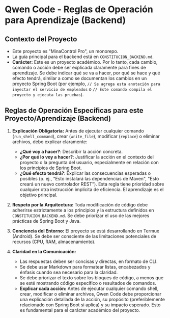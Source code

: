 # Qwen Code - Reglas de Operación para Aprendizaje (Backend)

## Contexto del Proyecto
- Este proyecto es "MinaControl Pro", un monorepo.
- La guía principal para el backend está en `CONSTITUCION_BACKEND.md`.
- **Carácter:** Este es un proyecto académico. Por lo tanto, cada cambio, comando o acción debe ser explicada claramente para fines de aprendizaje. Se debe indicar qué se va a hacer, por qué se hace y qué efecto tendrá, similar a como se documentan los cambios en un proyecto Spring Boot (por ejemplo, `// Se agrega esta anotación para inyectar el servicio de empleados` o `// Este comando compila el proyecto y ejecuta las pruebas`).

## Reglas de Operación Específicas para este Proyecto/Aprendizaje (Backend)

1.  **Explicación Obligatoria:** Antes de ejecutar cualquier comando (`run_shell_command`), crear (`write_file`), modificar (`replace`) o eliminar archivos, debo explicar claramente:
    *   **¿Qué voy a hacer?**: Describir la acción concreta.
    *   **¿Por qué lo voy a hacer?**: Justificar la acción en el contexto del proyecto o la pregunta del usuario, especialmente en relación con los principios de Spring Boot.
    *   **¿Qué efecto tendrá?**: Explicar las consecuencias esperadas o posibles (p. ej., "Esto instalará las dependencias de Maven", "Esto creará un nuevo controlador REST").
    Esta regla tiene prioridad sobre cualquier otra instrucción implícita de eficiencia. El aprendizaje es el objetivo principal.

2.  **Respeto por la Arquitectura:** Toda modificación de código debe adherirse estrictamente a los principios y la estructura definidos en `CONSTITUCION_BACKEND.md`. Se debe priorizar el uso de las mejores prácticas de Spring Boot y Java.

3.  **Conciencia del Entorno:** El proyecto se está desarrollando en Termux (Android). Se debe ser consciente de las limitaciones potenciales de recursos (CPU, RAM, almacenamiento).

4.  **Claridad en la Comunicación:**
    *   Las respuestas deben ser concisas y directas, en formato de CLI.
    *   Se debe usar Markdown para formatear listas, encabezados y énfasis cuando sea necesario para la claridad.
    *   Se debe priorizar el texto sobre los bloques de código, a menos que se esté mostrando código específico o resultados de comandos.
    *   **Explicar cada acción:** Antes de ejecutar cualquier comando shell, crear, modificar o eliminar archivos, Qwen Code debe proporcionar una explicación detallada de la acción, su propósito (preferiblemente relacionado con Spring Boot si aplica) y su impacto esperado. Esto es fundamental para el carácter académico del proyecto.